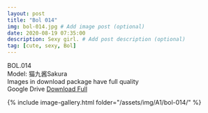 ```yaml
---
layout: post
title: "Bol 014"
img: bol-014.jpg # Add image post (optional)
date: 2020-08-19 07:35:00
description: Sexy girl. # Add post description (optional)
tag: [cute, sexy, Bol]
---
```

BOL.014  
Model: 猫九酱Sakura                                                                       
Images in download package have full quality                    
Google Drive [Download Full](http://gestyy.com/ewM6C8)

{% include image-gallery.html folder="/assets/img/A1/bol-014/" %}
